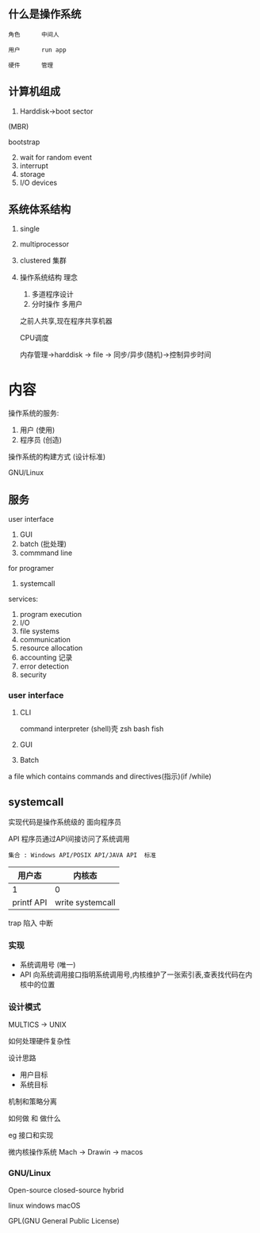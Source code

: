 ## 什么是操作系统

```ad-note title: 
角色      中间人
```
```ad-note title:
用户      run app
```
```ad-note title:
硬件      管理
```
## 计算机组成

1. Harddisk->boot sector

(MBR)

bootstrap

2. wait for random event
3. interrupt
4. storage
5. I/O devices

## 系统体系结构

1. single 
2. multiprocessor
3. clustered 集群
4. 操作系统结构  理念
    1. 多道程序设计
    2. 分时操作  多用户

    之前人共享,现在程序共享机器

    CPU调度

    内存管理->harddisk
    -> file -> 同步/异步(随机)->控制异步时间

# 内容

操作系统的服务:

1. 用户 (使用)
2. 程序员 (创造)

操作系统的构建方式 (设计标准)

GNU/Linux

## 服务

user interface 

1. GUI
2. batch (批处理)
3. commmand line

for programer 

1. systemcall

services:

1. program execution
2. I/O
3. file systems
4. communication
5. resource allocation
6. accounting 记录
7. error detection
8. security

### user interface

1. CLI

    command interpreter (shell)壳  zsh bash fish

2. GUI
3. Batch

a file which contains commands and directives(指示)(if /while)

## systemcall

实现代码是操作系统级的 面向程序员

API 
    程序员通过API间接访问了系统调用

    集合 : Windows API/POSIX API/JAVA API  标准


|用户态     |     内核态                |
|---|---|
|1      |         0|
|printf API |     write systemcall|

trap 陷入   中断

### 实现

- 系统调用号 (唯一)
- API 向系统调用接口指明系统调用号,内核维护了一张索引表,查表找代码在内核中的位置

### 设计模式

MULTICS -> UNIX

如何处理硬件复杂性

设计思路 

- 用户目标
- 系统目标

机制和策略分离

如何做 和 做什么

eg 接口和实现

微内核操作系统 Mach -> Drawin -> macos

### GNU/Linux

Open-source closed-source hybrid

linux       windows         macOS

GPL(GNU General Public License)


